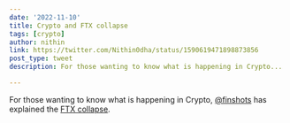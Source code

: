 ```yaml
---
date: '2022-11-10'
title: Crypto and FTX collapse
tags: [crypto]
author: nithin
link: https://twitter.com/Nithin0dha/status/1590619471898873856
post_type: tweet
description: For those wanting to know what is happening in Crypto...

---
```


For those wanting to know what is happening in Crypto, [@finshots](https://twitter.com/finshots) has explained the [FTX collapse](https://finshots.in/archive/why-ftx-failed/).
